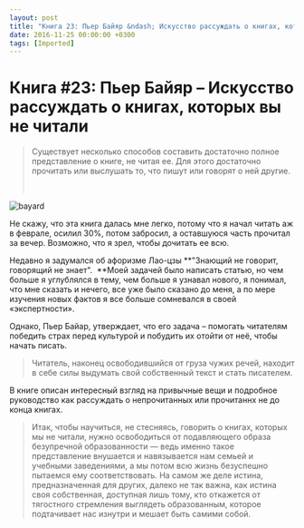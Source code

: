 ```yaml
---
layout: post
title: "Книга 23: Пьер Байяр &ndash; Искусство рассуждать о книгах, которых вы не читали"
date: 2016-11-25 00:00:00 +0300
tags: [Imported]
---
```

# Книга #23: Пьер Байяр – Искусство рассуждать о книгах, которых вы не читали

> <div class="bm-quote-content-text">Существует несколько способов составить достаточно полное представление о книге, не читая ее. Для этого достаточно прочитать или выслушать то, что пишут или говорят о ней другие.</div>
> 
>  

![bayard](https://vlaim.s3.amazonaws.com/uploads/2016/11/bayard-225x300.jpg)

Не скажу, что эта книга далась мне легко, потому что я начал читать аж в феврале, осилил 30%, потом забросил, а оставшуюся часть прочитал за вечер. Возможно, что я зрел, чтобы дочитать ее всю.

Недавно я задумался об афоризме Лао-цзы **"Знающий не говорит, говорящий не знает".  **Моей задачей было написать статью, но чем больше я углублялся в тему, чем больше я узнавал нового, я понимал, что мне сказать и нечего, все уже было сказано до меня, а по мере изучения новых фактов я все больше сомневался в своей «экспертности».

Однако, Пьер Байар, утверждает, что его задача – помогать читателям победить страх перед культурой и побудить их отойти от неё, чтобы начать писать.

> Читатель, наконец освободившийся от груза чужих речей, находит в себе силы выдумать свой собственный текст и стать писателем.

В книге описан интересный взгляд на привычные вещи и подробное руководство как рассуждать о непрочитанных или прочитаннх не до конца книгах.

> <div class="bm-quote-content-text">Итак, чтобы научиться, не стесняясь, говорить о книгах, которых мы не читали, нужно освободиться от подавляющего образа безупречной образованности — ведь именно такое представление внушается и навязывается нам семьей и учебными заведениями, а мы потом всю жизнь безуспешно пытаемся ему соответствовать. На самом же деле истина, предназначенная для других, далеко не так важна, как истина своя собственная, доступная лишь тому, кто откажется от тягостного стремления выглядеть образованным, которое подтачивает нас изнутри и мешает быть самими собой.</div>